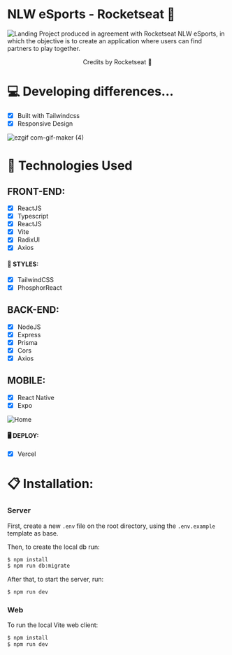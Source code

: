 # NLW eSports - Rocketseat 🚀

![Landing](https://user-images.githubusercontent.com/104099580/191115590-8dad7c52-0d79-45a1-b102-57acc689927e.png)
Project produced in agreement with Rocketseat NLW eSports, in which the objective is to create an application where users can find partners to play together.

<p align="center">Credits by Rocketseat 🚀</p>

# 💻 Developing differences...

- [x] Built with Tailwindcss
- [x] Responsive Design

![ezgif com-gif-maker (4)](https://user-images.githubusercontent.com/104099580/191116602-23b35796-eaec-40e9-b1a7-2238a4249cd4.gif)

# 🚀 Technologies Used

  ## FRONT-END:
   - [x] ReactJS
   - [x] Typescript
   - [x] ReactJS
   - [x] Vite
   - [x] RadixUI
   - [x] Axios

  #### 🎨 STYLES:
   - [x] TailwindCSS
   - [x] PhosphorReact
 
  ## BACK-END:
   - [X] NodeJS
   - [x] Express
   - [x] Prisma
   - [x] Cors
   - [x] Axios

  ## MOBILE:
   - [x] React Native
   - [x] Expo
   
   ![Home](https://user-images.githubusercontent.com/104099580/191117038-cc1c3a6c-47a5-4333-9b2d-50f34b957d21.png)

#### 🖥 DEPLOY:
 - [x] Vercel

# 📋 Installation:

### Server

First, create a new ``.env`` file on the root directory, using the `.env.example` template as base.

Then, to create the local db run:
```sh
$ npm install
$ npm run db:migrate
```

After that, to start the server, run:
```sh
$ npm run dev
```

### Web

To run the local Vite web client:
```sh
$ npm install
$ npm run dev
```
